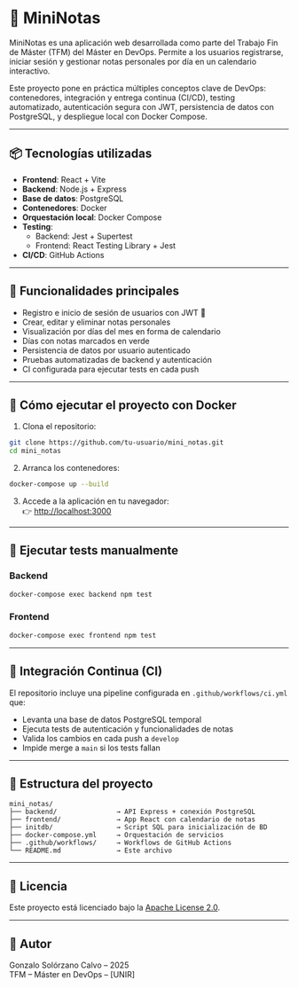 # 📝 MiniNotas

MiniNotas es una aplicación web desarrollada como parte del Trabajo Fin de Máster (TFM) del Máster en DevOps. Permite a los usuarios registrarse, iniciar sesión y gestionar notas personales por día en un calendario interactivo.

Este proyecto pone en práctica múltiples conceptos clave de DevOps: contenedores, integración y entrega continua (CI/CD), testing automatizado, autenticación segura con JWT, persistencia de datos con PostgreSQL, y despliegue local con Docker Compose.

---

## 📦 Tecnologías utilizadas

- **Frontend**: React + Vite
- **Backend**: Node.js + Express
- **Base de datos**: PostgreSQL
- **Contenedores**: Docker
- **Orquestación local**: Docker Compose
- **Testing**:
  - Backend: Jest + Supertest
  - Frontend: React Testing Library + Jest
- **CI/CD**: GitHub Actions

---

## 🚀 Funcionalidades principales

- Registro e inicio de sesión de usuarios con JWT 🔐
- Crear, editar y eliminar notas personales
- Visualización por días del mes en forma de calendario
- Días con notas marcados en verde
- Persistencia de datos por usuario autenticado
- Pruebas automatizadas de backend y autenticación
- CI configurada para ejecutar tests en cada push

---

## 🐳 Cómo ejecutar el proyecto con Docker

1. Clona el repositorio:

```bash
git clone https://github.com/tu-usuario/mini_notas.git
cd mini_notas
```

2. Arranca los contenedores:

```bash
docker-compose up --build
```

3. Accede a la aplicación en tu navegador:  
👉 [http://localhost:3000](http://localhost:3000)

---

## 🧪 Ejecutar tests manualmente

### Backend

```bash
docker-compose exec backend npm test
```

### Frontend

```bash
docker-compose exec frontend npm test
```

---

## 🔄 Integración Continua (CI)

El repositorio incluye una pipeline configurada en `.github/workflows/ci.yml` que:

- Levanta una base de datos PostgreSQL temporal
- Ejecuta tests de autenticación y funcionalidades de notas
- Valida los cambios en cada push a `develop`
- Impide merge a `main` si los tests fallan

---

## 📁 Estructura del proyecto

```
mini_notas/
├── backend/               → API Express + conexión PostgreSQL
├── frontend/              → App React con calendario de notas
├── initdb/                → Script SQL para inicialización de BD
├── docker-compose.yml     → Orquestación de servicios
├── .github/workflows/     → Workflows de GitHub Actions
└── README.md              → Este archivo
```

---

## 📄 Licencia

Este proyecto está licenciado bajo la [Apache License 2.0](LICENSE).

---

## 🙋 Autor

Gonzalo Solórzano Calvo – 2025  
TFM – Máster en DevOps – [UNIR]
